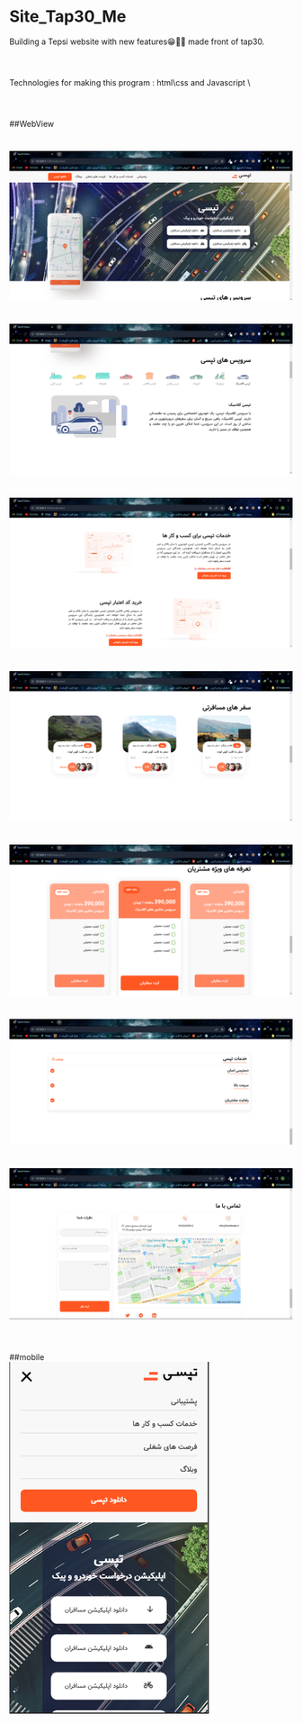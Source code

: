 # Site_Tap30_Me
Building a Tepsi website with new features😁👨‍💻  made front of tap30.
#
\
Technologies for making this program :  html\css and Javascript
\
#
\
##WebView

#
![WebRTC Architecture](WebView_img/webview1.png)
#
![WebRTC Architecture](WebView_img/webview2.png)
#
![WebRTC Architecture](WebView_img/webview3.png)
#
![WebRTC Architecture](WebView_img/webview4.png)
#
![WebRTC Architecture](WebView_img/webview5.png)
#
![WebRTC Architecture](WebView_img/webview6.png)
#
![WebRTC Architecture](WebView_img/webview7.png)
#
\
##mobile
\
![WebRTC Architecture](WebView_img/webview8.png)
#
